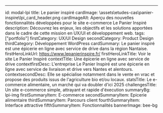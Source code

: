 ---

id: modal-lpi
title: Le panier inspiré
cardImage: \assets\etudes-cas\panier-inspire\lpi_card_header.png
cardImageAlt: Aperçu des nouvelles fonctionnalités développées pour le site e-commerce Le Panier Inspiré
description: Découvrez les enjeux, les objectifs et les solutions apportées dans le cadre de cette mission en UX/UI et développement web.
tags: ["portfolio"]
firstCategory: UX/UI Design
secondCategory: Product Design
thirdCategory: Développement WordPress
cardSummary: Le panier inspiré est une épicerie en ligne avec service de drive dans la région Nantaise.
firstHeroLinkUrl: https://www.lepanierinspire.fr/
firstHeroLinkTitle: Voir le site Le Panier Inspiré
contextTitle: Une épicerie en ligne avec service de drive
contextfirstDesc: L'entreprise Le Panier Inspiré est une épicerie en ligne avec service de livraison et drive vers Nantes et alentours.
contextsecondDesc: Elle se spécialise notamment dans le vente en vrac et propose des produits issus de l'agriculture bio et/ou locaux.
statsTitle: Le e-commerce alimentaire, un marché qui va doubler d'ici 2025
challengesTitle: Un site e-commerce simple, attrayant et rapide d'éxecution
summaryBg: lpi-img
firstSummaryItem: E-commerce
secondSummaryItem: Epicerie alimentaire
thirdSummaryItem: Parcours client
fourthSummaryItem: Interface attractive
fifthSummaryItem: Fonctionnalités
bannerImage: bee-bg
